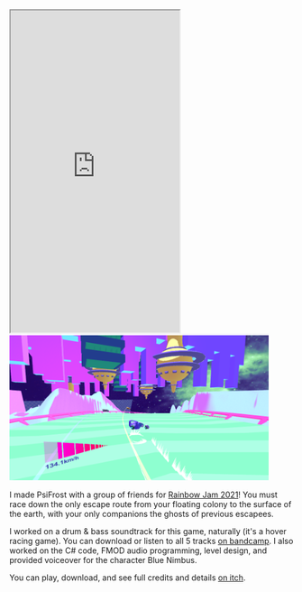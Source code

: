 [_metadata_:template]: - "project"
[_metadata_:title]: - "PsiFrost"
[_metadata_:summary]: - "Gay hover racing for Rainbow Jam 2021!"
[_metadata_:tags]: - "code,music,gamedev,C#,Unity"
[_metadata_:image]: - "psifrost.png"
[_metadata_:date]: - "2021-09-05"

<!-- TODO: info section at the top, maybe more metadata fields??? -->
<!-- TODO: make this flex or somethin cos it looks bad on mobile! -->
<iframe style="height: 571px;" class="project-bandcamp-embed" src="https://bandcamp.com/EmbeddedPlayer/album=623111333/size=large/bgcol=ffffff/linkcol=b90b4a/transparent=true/" seamless><a href="https://leafcodes.bandcamp.com/album/psifr-ost">PsiFr[OST] by leafcodes</a></iframe>

<img width="460px" class="project-image" src="/images/psifrost-1.png">

I made PsiFrost with a group of friends for [Rainbow Jam 2021](https://itch.io/jam/rainbowjam21)!
You must race down the only escape route from your floating colony to the surface of the earth, with your only companions the ghosts of previous escapees.

I worked on a drum & bass soundtrack for this game, naturally (it's a hover racing game).
You can download or listen to all 5 tracks [on bandcamp](https://leafcodes.bandcamp.com/album/psifr-ost).
I also worked on the C# code, FMOD audio programming, level design, and provided voiceover for the character Blue Nimbus.

You can play, download, and see full credits and details [on itch](https://johnjoemcbob.itch.io/psifrost).
